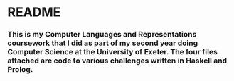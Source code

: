 # README

### This is my Computer Languages and Representations coursework that I did as part of my second year doing Computer Science at the University of Exeter. The four files attached are code to various challenges written in Haskell and Prolog.
